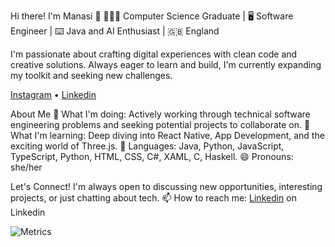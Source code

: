 <!--<div align='center'>-->
Hi there! I'm Manasi 👋
👩🏽‍💻 Computer Science Graduate | 🖥️ Software Engineer | ⌨️ Java and AI Enthusiast | 🇬🇧 England

I'm passionate about crafting digital experiences with clean code and creative solutions. Always eager to learn and build, I'm currently expanding my toolkit and seeking new challenges.

[Instagram](https://www.instagram.com/m4nasi/) • [Linkedin](https://linkedin.com/in/manasi-mehta11)

About Me
🔭 What I'm doing: Actively working through technical software engineering problems and seeking potential projects to collaborate on.
🌱 What I'm learning: Deep diving into React Native, App Development, and the exciting world of Three.js.
💬 Languages: Java, Python, JavaScript, TypeScript, Python, HTML, CSS, C#, XAML, C, Haskell.
😄 Pronouns: she/her

Let's Connect!
I'm always open to discussing new opportunities, interesting projects, or just chatting about tech.
📫 How to reach me: [Linkedin](https://linkedin.com/in/manasi-mehta11) on Linkedin

<!--<img align="centre" src="https://github-readme-stats.vercel.app/api?username=m4nasi&theme=dark&show_icons=true" /> -->
<!--<img align="centre" src="https://github-readme-stats.vercel.app/api/top-langs/?username=m4nasi&layout=compact" />-->
<!--**m4nasi/m4nasi** is a ✨ _special_ ✨ repository because its `README.md` (this file) appears on your GitHub profile.-->

![Metrics](https://metrics.lecoq.io/m4nasi?template=terminal&base.indepth=true&isocalendar=1&16personalities=1&base=header%2C%20activity%2C%20community%2C%20repositories%2C%20metadata&base.indepth=true&base.hireable=false&base.skip=false&isocalendar=false&isocalendar.duration=full-year&16personalities=false&16personalities.url=https%3A%2F%2Fwww.16personalities.com%2Fprofiles%2F8d15cff3afa6d&16personalities.sections=personality&16personalities.scores=true&config.timezone=Europe%2FLondon)
<!--
<hr> 
<br>
✰ Statistics provided by [lowlighter/metrics](https://github.com/lowlighter/metrics#%EF%B8%8F-languages)
-->
